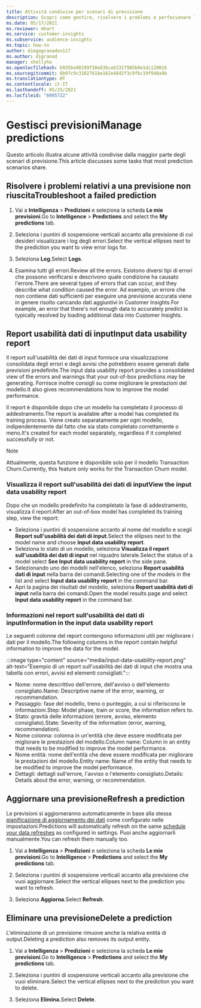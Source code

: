 ```yaml
---
title: Attività condivise per scenari di previsione
description: Scopri come gestire, risolvere i problemi e perfezionare le previsioni.
ms.date: 05/17/2021
ms.reviewer: mhart
ms.service: customer-insights
ms.subservice: audience-insights
ms.topic: how-to
author: diegogranados117
ms.author: digranad
manager: shellyha
ms.openlocfilehash: b935be08199f20e83bceb3317985b0e1dc120016
ms.sourcegitcommit: 6b07c9c3102761be162e4842f3c9fbc19f948a9b
ms.translationtype: HT
ms.contentlocale: it-IT
ms.lasthandoff: 05/25/2021
ms.locfileid: "6095722"
---
```

# <a name="manage-predictions"></a><span data-ttu-id="23993-103">Gestisci previsioni</span><span class="sxs-lookup"><span data-stu-id="23993-103">Manage predictions</span></span>

<span data-ttu-id="23993-104">Questo articolo illustra alcune attività condivise dalla maggior parte degli scenari di previsione.</span><span class="sxs-lookup"><span data-stu-id="23993-104">This article discusses some tasks that most prediction scenarios share.</span></span>

## <a name="troubleshoot-a-failed-prediction"></a><span data-ttu-id="23993-105">Risolvere i problemi relativi a una previsione non riuscita</span><span class="sxs-lookup"><span data-stu-id="23993-105">Troubleshoot a failed prediction</span></span>

1. <span data-ttu-id="23993-106">Vai a **Intelligenza** > **Predizioni** e seleziona la scheda **Le mie previsioni**.</span><span class="sxs-lookup"><span data-stu-id="23993-106">Go to **Intelligence** > **Predictions** and select the **My predictions** tab.</span></span>

1. <span data-ttu-id="23993-107">Seleziona i puntini di sospensione verticali accanto alla previsione di cui desideri visualizzare i log degli errori.</span><span class="sxs-lookup"><span data-stu-id="23993-107">Select the vertical ellipses next to the prediction you want to view error logs for.</span></span>

1. <span data-ttu-id="23993-108">Seleziona **Log**.</span><span class="sxs-lookup"><span data-stu-id="23993-108">Select **Logs**.</span></span>

1. <span data-ttu-id="23993-109">Esamina tutti gli errori.</span><span class="sxs-lookup"><span data-stu-id="23993-109">Review all the errors.</span></span> <span data-ttu-id="23993-110">Esistono diversi tipi di errori che possono verificarsi e descrivono quale condizione ha causato l'errore.</span><span class="sxs-lookup"><span data-stu-id="23993-110">There are several types of errors that can occur, and they describe what condition caused the error.</span></span> <span data-ttu-id="23993-111">Ad esempio, un errore che non contiene dati sufficienti per eseguire una previsione accurata viene in genere risolto caricando dati aggiuntivi in Customer Insights.</span><span class="sxs-lookup"><span data-stu-id="23993-111">For example, an error that there's not enough data to accurately predict is typically resolved by loading additional data into Customer Insights.</span></span>

## <a name="input-data-usability-report"></a><span data-ttu-id="23993-112">Report usabilità dati di input</span><span class="sxs-lookup"><span data-stu-id="23993-112">Input data usability report</span></span>

<span data-ttu-id="23993-113">Il report sull'usabilità dei dati di input fornisce una visualizzazione consolidata degli errori e degli avvisi che potrebbero essere generati dalle previsioni predefinite.</span><span class="sxs-lookup"><span data-stu-id="23993-113">The input data usability report provides a consolidated view of the errors and warnings that your out-of-box predictions may be generating.</span></span> <span data-ttu-id="23993-114">Fornisce inoltre consigli su come migliorare le prestazioni del modello.</span><span class="sxs-lookup"><span data-stu-id="23993-114">It also gives recommendations how to improve the model performance.</span></span>

<span data-ttu-id="23993-115">Il report è disponibile dopo che un modello ha completato il processo di addestramento.</span><span class="sxs-lookup"><span data-stu-id="23993-115">The report is available after a model has completed its training process.</span></span> <span data-ttu-id="23993-116">Viene creato separatamente per ogni modello, indipendentemente dal fatto che sia stato completato correttamente o meno.</span><span class="sxs-lookup"><span data-stu-id="23993-116">It's created for each model separately, regardless if it completed successfully or not.</span></span>

> [!NOTE]
> <span data-ttu-id="23993-117">Attualmente, questa funzione è disponibile solo per il modello Transaction Churn.</span><span class="sxs-lookup"><span data-stu-id="23993-117">Currently, this feature only works for the Transaction Churn model.</span></span>

### <a name="view-the-input-data-usability-report"></a><span data-ttu-id="23993-118">Visualizza il report sull'usabilità dei dati di input</span><span class="sxs-lookup"><span data-stu-id="23993-118">View the input data usability report</span></span>

<span data-ttu-id="23993-119">Dopo che un modello predefinito ha completato la fase di addestramento, visualizza il report:</span><span class="sxs-lookup"><span data-stu-id="23993-119">After an out-of-box model has completed its training step, view the report:</span></span>
- <span data-ttu-id="23993-120">Seleziona i puntini di sospensione accanto al nome del modello e scegli **Report sull'usabilità dei dati di input**.</span><span class="sxs-lookup"><span data-stu-id="23993-120">Select the ellipses next to the model name and choose **Input data usability report**.</span></span>
- <span data-ttu-id="23993-121">Seleziona lo stato di un modello, seleziona **Visualizza il report sull'usabilità dei dati di input** nel riquadro laterale.</span><span class="sxs-lookup"><span data-stu-id="23993-121">Select the status of a model select **See Input data usability report** in the side pane.</span></span>
- <span data-ttu-id="23993-122">Selezionando uno dei modelli nell'elenco, seleziona **Report usabilità dati di input** nella barra dei comandi.</span><span class="sxs-lookup"><span data-stu-id="23993-122">Selecting one of the models in the list and select **Input data usability report** in the command bar.</span></span>
- <span data-ttu-id="23993-123">Apri la pagina dei risultati del modello, seleziona **Report usabilità dati di input** nella barra dei comandi.</span><span class="sxs-lookup"><span data-stu-id="23993-123">Open the model results page and select **Input data usability report** in the command bar.</span></span>

### <a name="information-in-the-input-data-usability-report"></a><span data-ttu-id="23993-124">Informazioni nel report sull'usabilità dei dati di input</span><span class="sxs-lookup"><span data-stu-id="23993-124">Information in the input data usability report</span></span>

<span data-ttu-id="23993-125">Le seguenti colonne del report contengono informazioni utili per migliorare i dati per il modello.</span><span class="sxs-lookup"><span data-stu-id="23993-125">The following columns in the report contain helpful information to improve the data for the model.</span></span>

:::image type="content" source="media/input-data-usability-report.png" alt-text="Esempio di un report sull'usabilità dei dati di input che mostra una tabella con errori, avvisi ed elementi consigliati.":::

- <span data-ttu-id="23993-127">Nome: nome descrittivo dell'errore, dell'avviso o dell'elemento consigliato.</span><span class="sxs-lookup"><span data-stu-id="23993-127">Name: Descriptive name of the error, warning, or recommendation.</span></span>
- <span data-ttu-id="23993-128">Passaggio: fase del modello, treno o punteggio, a cui si riferiscono le informazioni.</span><span class="sxs-lookup"><span data-stu-id="23993-128">Step: Model phase, train or score, the information refers to.</span></span>
- <span data-ttu-id="23993-129">Stato: gravità delle informazioni (errore, avviso, elemento consigliato).</span><span class="sxs-lookup"><span data-stu-id="23993-129">State: Severity of the information (error, warning, recommendation).</span></span>
- <span data-ttu-id="23993-130">Nome colonna: colonna in un'entità che deve essere modificata per migliorare le prestazioni del modello.</span><span class="sxs-lookup"><span data-stu-id="23993-130">Column name: Column in an entity that needs to be modified to improve the model performance.</span></span>
- <span data-ttu-id="23993-131">Nome entità: nome dell'entità che deve essere modificata per migliorare le prestazioni del modello.</span><span class="sxs-lookup"><span data-stu-id="23993-131">Entity name: Name of the entity that needs to be modified to improve the model performance.</span></span>
- <span data-ttu-id="23993-132">Dettagli: dettagli sull'errore, l'avviso o l'elemento consigliato.</span><span class="sxs-lookup"><span data-stu-id="23993-132">Details: Details about the error, warning, or recommendation.</span></span>

## <a name="refresh-a-prediction"></a><span data-ttu-id="23993-133">Aggiornare una previsione</span><span class="sxs-lookup"><span data-stu-id="23993-133">Refresh a prediction</span></span>

<span data-ttu-id="23993-134">Le previsioni si aggiorneranno automaticamente in base alla stessa [pianificazione di aggiornamento dei dati](system.md#schedule-tab) come configurato nelle impostazioni.</span><span class="sxs-lookup"><span data-stu-id="23993-134">Predictions will automatically refresh on the same [schedule your data refreshes](system.md#schedule-tab) as configured in settings.</span></span> <span data-ttu-id="23993-135">Puoi anche aggiornarli manualmente.</span><span class="sxs-lookup"><span data-stu-id="23993-135">You can refresh them manually too.</span></span>

1. <span data-ttu-id="23993-136">Vai a **Intelligenza** > **Predizioni** e seleziona la scheda **Le mie previsioni**.</span><span class="sxs-lookup"><span data-stu-id="23993-136">Go to **Intelligence** > **Predictions** and select the **My predictions** tab.</span></span>

1. <span data-ttu-id="23993-137">Seleziona i puntini di sospensione verticali accanto alla previsione che vuoi aggiornare.</span><span class="sxs-lookup"><span data-stu-id="23993-137">Select the vertical ellipses next to the prediction you want to refresh.</span></span>

1. <span data-ttu-id="23993-138">Seleziona **Aggiorna**.</span><span class="sxs-lookup"><span data-stu-id="23993-138">Select **Refresh**.</span></span>

## <a name="delete-a-prediction"></a><span data-ttu-id="23993-139">Eliminare una previsione</span><span class="sxs-lookup"><span data-stu-id="23993-139">Delete a prediction</span></span>

<span data-ttu-id="23993-140">L'eliminazione di un previsione rimuove anche la relativa entità di output.</span><span class="sxs-lookup"><span data-stu-id="23993-140">Deleting a prediction also removes its output entity.</span></span>

1. <span data-ttu-id="23993-141">Vai a **Intelligenza** > **Predizioni** e seleziona la scheda **Le mie previsioni**.</span><span class="sxs-lookup"><span data-stu-id="23993-141">Go to **Intelligence** > **Predictions** and select the **My predictions** tab.</span></span>

1. <span data-ttu-id="23993-142">Seleziona i puntini di sospensione verticali accanto alla previsione che vuoi eliminare.</span><span class="sxs-lookup"><span data-stu-id="23993-142">Select the vertical ellipses next to the prediction you want to delete.</span></span>

1. <span data-ttu-id="23993-143">Seleziona **Elimina.**</span><span class="sxs-lookup"><span data-stu-id="23993-143">Select **Delete**.</span></span>
